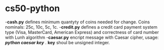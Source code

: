 # cs50-python

-**cash.py** defines minimum quantyty of coins needed for change. Coins nominals: 25c, 10c, 5c, 1c.
-**credit.py** defines a credit card payment system type (Visa, MasterCard, American Express) and correctness of card number with Lunh algorithm
-**caesar.py** encript message with Caesar cipher, usage: ***python caesar key*** .  **key** shoul be unsigned integer.

